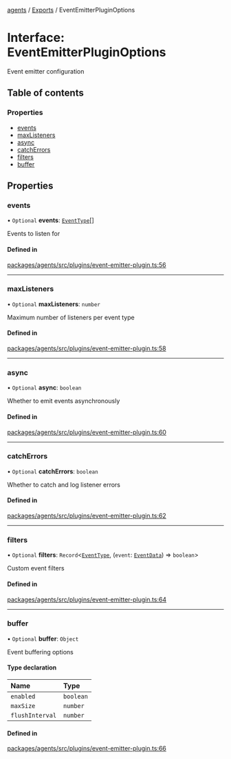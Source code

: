 <!-- 
 ⚠️  AUTO-GENERATED FILE - DO NOT EDIT MANUALLY
 This file is automatically generated by scripts/docs-generator.js
 To make changes, edit the source TypeScript files or update the generator script
-->

[agents](../../) / [Exports](../modules) / EventEmitterPluginOptions

# Interface: EventEmitterPluginOptions

Event emitter configuration

## Table of contents

### Properties

- [events](EventEmitterPluginOptions#events)
- [maxListeners](EventEmitterPluginOptions#maxlisteners)
- [async](EventEmitterPluginOptions#async)
- [catchErrors](EventEmitterPluginOptions#catcherrors)
- [filters](EventEmitterPluginOptions#filters)
- [buffer](EventEmitterPluginOptions#buffer)

## Properties

### events

• `Optional` **events**: [`EventType`](../modules#eventtype)[]

Events to listen for

#### Defined in

[packages/agents/src/plugins/event-emitter-plugin.ts:56](https://github.com/woojubb/robota/blob/c50179e56752f80ea03c64201e29ab12275152bf/packages/agents/src/plugins/event-emitter-plugin.ts#L56)

___

### maxListeners

• `Optional` **maxListeners**: `number`

Maximum number of listeners per event type

#### Defined in

[packages/agents/src/plugins/event-emitter-plugin.ts:58](https://github.com/woojubb/robota/blob/c50179e56752f80ea03c64201e29ab12275152bf/packages/agents/src/plugins/event-emitter-plugin.ts#L58)

___

### async

• `Optional` **async**: `boolean`

Whether to emit events asynchronously

#### Defined in

[packages/agents/src/plugins/event-emitter-plugin.ts:60](https://github.com/woojubb/robota/blob/c50179e56752f80ea03c64201e29ab12275152bf/packages/agents/src/plugins/event-emitter-plugin.ts#L60)

___

### catchErrors

• `Optional` **catchErrors**: `boolean`

Whether to catch and log listener errors

#### Defined in

[packages/agents/src/plugins/event-emitter-plugin.ts:62](https://github.com/woojubb/robota/blob/c50179e56752f80ea03c64201e29ab12275152bf/packages/agents/src/plugins/event-emitter-plugin.ts#L62)

___

### filters

• `Optional` **filters**: `Record`\<[`EventType`](../modules#eventtype), (`event`: [`EventData`](EventData)) => `boolean`\>

Custom event filters

#### Defined in

[packages/agents/src/plugins/event-emitter-plugin.ts:64](https://github.com/woojubb/robota/blob/c50179e56752f80ea03c64201e29ab12275152bf/packages/agents/src/plugins/event-emitter-plugin.ts#L64)

___

### buffer

• `Optional` **buffer**: `Object`

Event buffering options

#### Type declaration

| Name | Type |
| :------ | :------ |
| `enabled` | `boolean` |
| `maxSize` | `number` |
| `flushInterval` | `number` |

#### Defined in

[packages/agents/src/plugins/event-emitter-plugin.ts:66](https://github.com/woojubb/robota/blob/c50179e56752f80ea03c64201e29ab12275152bf/packages/agents/src/plugins/event-emitter-plugin.ts#L66)
